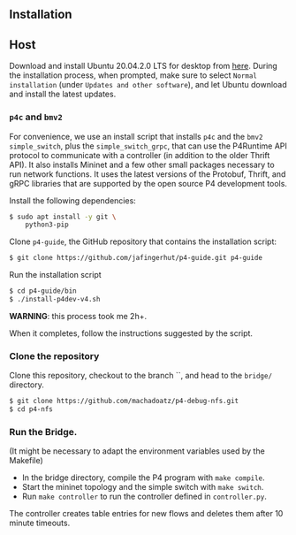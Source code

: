 ## Installation


## Host

Download and install Ubuntu 20.04.2.0 LTS for desktop from [here](https://ubuntu.com/download/desktop). During the
installation process, when prompted, make sure to select `Normal installation` (under `Updates and other software`), and
let Ubuntu download and install the latest updates.


### `p4c` and `bmv2`

For convenience, we use an install script that installs `p4c` and the `bmv2` `simple_switch`, plus
the `simple_switch_grpc`, that can use the P4Runtime API protocol to communicate with a controller (in addition to the
older Thrift API). It also installs Mininet and a few other small packages necessary to run network functions. It uses
the latest versions of the Protobuf, Thrift, and gRPC libraries that are supported by the open source P4 development
tools.

Install the following dependencies:

```bash
$ sudo apt install -y git \
    python3-pip
```

Clone `p4-guide`, the GitHub repository that contains the installation script:

```bash
$ git clone https://github.com/jafingerhut/p4-guide.git p4-guide
```

Run the installation script

```bash
$ cd p4-guide/bin
$ ./install-p4dev-v4.sh
```

**WARNING**: this process took me 2h+.

When it completes, follow the instructions suggested by the script.

### Clone the repository

Clone this repository, checkout to the branch ``, and head to the `bridge/` directory.

```bash
$ git clone https://github.com/machadoatz/p4-debug-nfs.git
$ cd p4-nfs
```

### Run the Bridge.
(It might be necessary to adapt the environment variables used by the Makefile)

- In the bridge directory, compile the P4 program with `make compile`.
- Start the mininet topology and the simple switch with `make switch`.
- Run `make controller` to run the controller defined in `controller.py`.

The controller creates table entries for new flows and deletes them after 10 minute timeouts.
